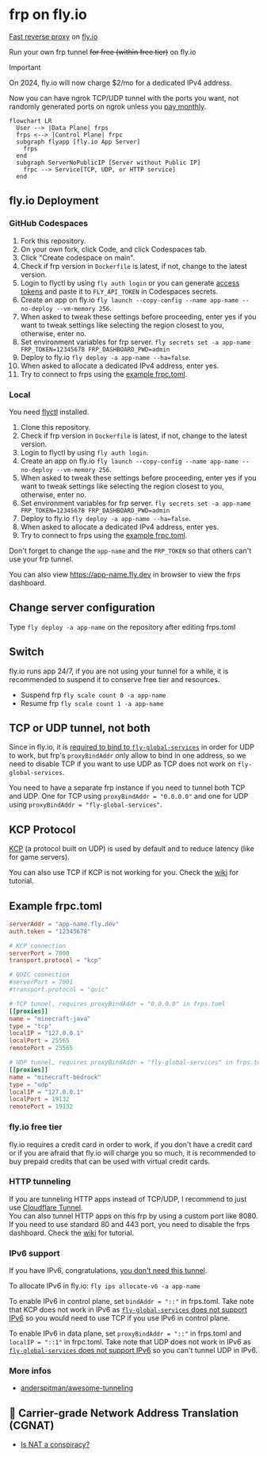 # frp on fly.io
[Fast reverse proxy](https://github.com/fatedier/frp) on [fly.io](https://fly.io)

Run your own frp tunnel ~~for free (within free tier)~~ on fly.io

> [!IMPORTANT]
> On 2024, fly.io will now charge $2/mo for a dedicated IPv4 address.

Now you can have ngrok TCP/UDP tunnel with the ports you want, not randomly generated ports on ngrok unless you [pay monthly](https://ngrok.com/pricing).

```mermaid
flowchart LR
  User --> |Data Plane| frps
  frps <--> |Control Plane| frpc
  subgraph flyapp [fly.io App Server]
    frps
  end
  subgraph ServerNoPublicIP [Server without Public IP]
    frpc --> Service[TCP, UDP, or HTTP service]
  end
```

## fly.io Deployment
### GitHub Codespaces

1. Fork this repository.
2. On your own fork, click Code, and click Codespaces tab.
3. Click "Create codespace on main".
4. Check if frp version in `Dockerfile` is latest, if not, change to the latest version.
5. Login to flyctl by using `fly auth login` or you can generate [access tokens](https://fly.io/user/personal_access_tokens) and paste it to `FLY_API_TOKEN` in Codespaces secrets.
6. Create an app on fly.io `fly launch --copy-config --name app-name --no-deploy --vm-memory 256`.
7. When asked to tweak these settings before proceeding, enter yes if you want to tweak settings like selecting the region closest to you, otherwise, enter no.
8. Set environment variables for frp server. `fly secrets set -a app-name FRP_TOKEN=12345678 FRP_DASHBOARD_PWD=admin`
9. Deploy to fly.io `fly deploy -a app-name --ha=false`.
10. When asked to allocate a dedicated IPv4 address, enter yes.
11. Try to connect to frps using the [example frpc.toml](#example-frpctoml).

### Local
You need [flyctl](https://github.com/superfly/flyctl) installed.

1. Clone this repository.
2. Check if frp version in `Dockerfile` is latest, if not, change to the latest version.
3. Login to flyctl by using `fly auth login`.
4. Create an app on fly.io `fly launch --copy-config --name app-name --no-deploy --vm-memory 256`.
5. When asked to tweak these settings before proceeding, enter yes if you want to tweak settings like selecting the region closest to you, otherwise, enter no.
6. Set environment variables for frp server. `fly secrets set -a app-name FRP_TOKEN=12345678 FRP_DASHBOARD_PWD=admin`
7. Deploy to fly.io `fly deploy -a app-name --ha=false`.
8. When asked to allocate a dedicated IPv4 address, enter yes.
9. Try to connect to frps using the [example frpc.toml](#example-frpctoml).

Don't forget to change the `app-name` and the `FRP_TOKEN` so that others can't use your frp tunnel.

You can also view https://app-name.fly.dev in browser to view the frps dashboard.

## Change server configuration
Type `fly deploy -a app-name` on the repository after editing frps.toml

## Switch
fly.io runs app 24/7, if you are not using your tunnel for a while, it is recommended to suspend it to conserve free tier and resources.

* Suspend frp `fly scale count 0 -a app-name`
* Resume frp `fly scale count 1 -a app-name`

## TCP or UDP tunnel, not both
Since in fly.io, it is [required to bind to `fly-global-services`](https://fly.io/docs/app-guides/udp-and-tcp/#the-fly-global-services-address) in order for UDP to work, but frp's `proxyBindAddr` only allow to bind in one address, so we need to disable TCP if you want to use UDP as TCP does not work on `fly-global-services`.

You need to have a separate frp instance if you need to tunnel both TCP and UDP. One for TCP using `proxyBindAddr = "0.0.0.0"` and one for UDP using `proxyBindAddr = "fly-global-services"`.

## KCP Protocol
[KCP](https://github.com/skywind3000/kcp/blob/master/README.en.md) (a protocol built on UDP) is used by default and to reduce latency (like for game servers).

You can also use TCP if KCP is not working for you. Check the [wiki](https://github.com/AnimMouse/frp-flyapp/wiki/Use-TCP-in-control-plane) for tutorial.

## Example frpc.toml
```toml
serverAddr = "app-name.fly.dev"
auth.token = "12345678"

# KCP connection
serverPort = 7000
transport.protocol = "kcp"

# QUIC connection
#serverPort = 7001
#transport.protocol = "quic"

# TCP tunnel, requires proxyBindAddr = "0.0.0.0" in frps.toml
[[proxies]]
name = "minecraft-java"
type = "tcp"
localIP = "127.0.0.1"
localPort = 25565
remotePort = 25565

# UDP tunnel, requires proxyBindAddr = "fly-global-services" in frps.toml
[[proxies]]
name = "minecraft-bedrock"
type = "udp"
localIP = "127.0.0.1"
localPort = 19132
remotePort = 19132
```

### fly.io free tier
fly.io requires a credit card in order to work, if you don't have a credit card or if you are afraid that fly.io will charge you so much, it is recommended to buy prepaid credits that can be used with virtual credit cards.

### HTTP tunneling
If you are tunneling HTTP apps instead of TCP/UDP, I recommend to just use [Cloudflare Tunnel](https://www.cloudflare.com/products/tunnel/).\
You can also tunnel HTTP apps on this frp by using a custom port like 8080.\
If you need to use standard 80 and 443 port, you need to disable the frps dashboard. Check the [wiki](https://github.com/AnimMouse/frp-flyapp/wiki/HTTP-Tunneling) for tutorial.

### IPv6 support
If you have IPv6, congratulations, [you don't need this tunnel](https://www.reddit.com/r/networkingmemes/comments/sif407/imagine_network_engineers_time_gone_into/).

To allocate IPv6 in fly.io: `fly ips allocate-v6 -a app-name`

To enable IPv6 in control plane, set `bindAddr = "::"` in frps.toml. Take note that KCP does not work in IPv6 as [`fly-global-services` does not support IPv6] so you would need to use TCP if you use IPv6 in control plane.

To enable IPv6 in data plane, set `proxyBindAddr = "::"` in frps.toml and `localIP = "::1"` in frpc.toml. Take note that UDP does not work in IPv6 as [`fly-global-services` does not support IPv6] so you can't tunnel UDP in IPv6.

[`fly-global-services` does not support IPv6]: https://fly.io/docs/app-guides/udp-and-tcp/#udp-wont-work-over-ipv6

### More infos
* [anderspitman/awesome-tunneling](https://github.com/anderspitman/awesome-tunneling)

## 🖕 Carrier-grade Network Address Translation (CGNAT)
* [Is NAT a conspiracy?](https://chatgptwith.me/posts/is-nat-a-conspiracy/)